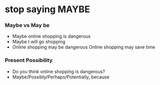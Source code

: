 # stop saying MAYBE

### Maybe vs May be

* Maybe online shopping is dangerous
* Maybe I will go shopping
* Online shopping may be dangerous Online shopping may save time

### Present Possibility

* Do you think online shopping is dangerous?
* Maybe/Possibly/Perhaps/Potentially, because
